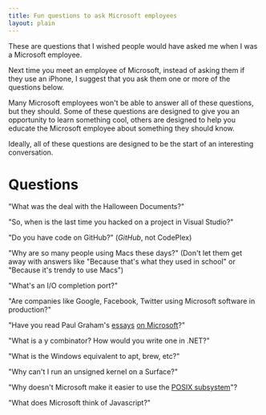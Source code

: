 ```yaml
---
title: Fun questions to ask Microsoft employees
layout: plain
---
```

These are questions that I wished people would have asked me when I was a Microsoft employee.

Next time you meet an employee of Microsoft, instead of asking them if they use an iPhone, I suggest that you ask them one or more of the questions below.

Many Microsoft employees won't be able to answer all of these questions, but they should. Some of these questions are designed to give you an opportunity to learn something cool, others are designed to help you educate the Microsoft employee about something they should know. 

Ideally, all of these questions are designed to be the start of an interesting conversation.

Questions
=========

"What was the deal with the Halloween Documents?"

"So, when is the last time you hacked on a project in Visual Studio?"

"Do you have code on GitHub?" (*GitHub*, not CodePlex)

"Why are so many people using Macs these days?" (Don't let them get away with answers like "Because that's what they used in school" or "Because it's trendy to use Macs")

"What's an I/O completion port?"

"Are companies like Google, Facebook, Twitter using Microsoft software in production?"

"Have you read Paul Graham's [essays](http://www.paulgraham.com/microsoft.html) [on Microsoft](http://www.paulgraham.com/cliffsnotes.html)?"

"What is a y combinator? How would you write one in .NET?"

"What is the Windows equivalent to apt, brew, etc?"

"Why can't I run an unsigned kernel on a Surface?"

"Why doesn't Microsoft make it easier to use the [POSIX subsystem](http://technet.microsoft.com/library/cc767884.aspx)"?

"What does Microsoft think of Javascript?"